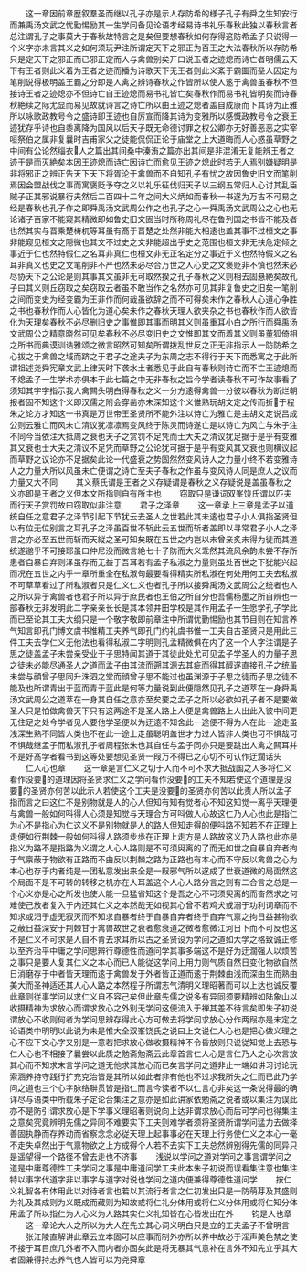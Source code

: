 <!-- { "loadSidebar": true } -->
　　这一章因前章歴叙羣圣而继以孔子亦是示人存防希的様子孔子有舜之生知安行而兼禹汤文武之忧勤惕励其一生学问备见论语孝经易诗书礼乐春秋此独以春秋言者总注谓孔子之事莫大于春秋故特言之是矣但要想春秋如何存得这防希孟子只说得一个义字亦未言其义之如何须玩尹注所谓定天下之邪正为百王之大法春秋所以存防希只是定天下之邪正而已邪正定而人与禽兽别矣开口说玉者之迹熄而诗亡者明儒云天下有王者则此义着为王者之迹而播为诗歌天下无王者则此义紊于霸圗而圣人因定为笔削说得极明盖王霸之分即是人禽之辨诗春秋之作皆所以使人逺于禽兽虽春秋不但接诗王者之迹熄亦不但诗亡自王迹熄而易书礼皆亡矣春秋作而易书礼皆明矣而诗春秋絶续之际尤显而易见故就诗言之诗亡所以由王迹之熄者盖自成康而下其诗为正雅所以咏歌政教号令之盛诗即王迹也自厉宣而降其诗为变雅所以感慨政教号令之衰王迹犹存乎诗也自黍离降为国风以后天子既无命德讨罪之权公卿亦无好善恶恶之实宰咺祭伯之属非复曩时吉甫家父之徒能侃侃正论于庙堂之上大道晦而人心惑虽草野之中间有公论然缁衣人之篇出其间桑中溱洧之篇亦出其间是非混淆无复能辨王者之迹于是而灭絶矣本因王迹熄而诗亡因诗亡而愈见王迹之熄此时若无人焉别嫌疑明是非将邪正之辨正告天下天下将胥沦于禽兽而不自知孔子有忧之故因鲁史旧文而笔削焉因会盟战伐之事而寓褒贬予夺之义以礼乐征伐归天子以三纲五常归人心讨其乱臣贼子正其邪说暴行夫然后二百四十二年之间大义炳如而春秋一书遂为万古不可易之经是春秋也孔子作之即舜禹汤文武周公作之也孔子之心一舜禹汤文武周公之心也无论诸子百家不能窥其精微即如鲁史旧文固当时所称周礼尽在鲁列国之书皆不能及者也然其实与晋乘楚梼杌等耳虽有髙于晋楚之处然非能大相逺也盖其事不过桓文之事非能窥见桓文之隠微也其文不过史之文非能超出乎史之范围也桓文非无扶危定倾之事近于仁也然特假仁之名耳非真仁也桓文非无正名定分之事近于义也然特假义之名耳非真义也史之文笔削非不严也然未必尽合万世之人心史之文褒贬非不慎也然未必尽协天下之公论是则其事其文虽非无可取然揆之孔子春秋之义则相去固悬絶矣故孔子曰其义则丘窃取之矣窃取云者虽不敢当作之名然亦可见其非复鲁史之旧矣一笔削之间而变史为经变霸为王非作而何哉虽欲辞之而不可得矣未作之春秋人心道心争胜之书也春秋作而人心皆化为道心矣未作之春秋天理人欲夹杂之书也春秋作而人欲皆化为天理矣春秋不必尽删旧史之事惟即其事而明其义则虽重耳小白之所行而舜禹汤文武周公之精意晓然可见矣春秋不必尽变旧史之文惟即其文而着其义则虽董狐倚相之所书而典谟训诰雅颂之微言昭然可知矣所谓拨乱世反之正无非指示人一防防希之心拔之于禽兽之域而跻之于君子之途夫子为东周之志不得行于天下而悉寓之于此所谓祖述尧舜宪章文武上律天时下袭水土者悉见于此自有春秋则诗亡而不亡王迹熄而不熄孟子一生学术亦俱本于此七篇之中无非春秋之旨今学者读春秋不可作故事看了须知其字字指示我人禽闗头明白得春秋之义一分方逺得禽兽一分彼以春秋为断烂朝报者固不知这个义即汉儒之附会穿凿亦未深知这个义惟熟玩胡文定之传而折于程朱之论方才知这一书真是万世帝王圣贤所不能外注以诗亡为雅亡是主胡文定说吕成公则云雅亡而风未亡清议犹凛凛焉变风终于陈灵而诗遂亡是以诗亡为风亡与朱子注不同今当依注大抵周之衰也天子之赏罚不足凭而士大夫之清议犹足据于是乎有变雅其又衰也士大夫之清议不足凭而草野之公论犹可据于是乎有变风其又衰也则横议起而草野之议论亦不足据矣此论一代盛衰之势固然然变风诗人之力量小终不若变雅诗人之力量大所以风虽未亡便谓之诗亡至夫子春秋之作虽与变风诗人同是庶人之议而力量又大不同
　　其义蔡氏谓是王者之义存疑谓是春秋之义存疑说是盖虽春秋之义亦即是王者之义但本文所指则自有所主也
　　窃取只是谦词双峯饶氏谓以匹夫而行天子赏罚故曰窃取似非注意
　　君子之泽章
　　这一章承上三章是孟子以道统自任之意君子之泽节引起下节犹云去圣人之世若此其未逺也君子小人俱指圣贤但以有位无位别言之耳孔子之泽虽百世不斩此云五世而斩者盖即以寻常君子小人之泽言之亦必至五世而斩而天縦之圣可知矣既在五世之内岂以未曾亲炙未得为徒而其道统遂邈乎不可接耶虽曰仲尼没而微言絶七十子防而大义乖然其流风余韵未尝不存所患者自暴自弃则泽虽存而无益于吾耳若有孟子私淑之力量则虽处百世之下犹能兴起而况在五世之内乎一章所重全在私淑句最要看得精实所私淑在何处用何工夫去私淑不可草草看过了所私淑者只是仁义仁义也者孔子所以接舜禹汤文武周公之统者也人之所以异于禽兽者也君子所以异于庶民者也王伯之所自分也吾儒杨墨之所自辨也一部春秋无非发明此二字亲亲长长是其本领井田学校是其作用孟子一生愿学孔子学此而已至论其工夫大纲只是一个敬字敬即前章注中所谓忧勤惕励也其节目则在知言养气知言即孔门博文虞书惟精工夫养气即孔门约礼虞书惟一工夫自古圣贤只是用此三件工夫去学仁义无他法也看得私淑二字明则孔孟精微俱在内了这一个人字注谓是子思之徒盖孟子未尝亲受业于子思特闻其道于其徒此处尤可见孟子学圣人的力量子思之徒未必能尽通圣人之道而孟子由其流而遡其源去其疵而得其醇遂直接孔子之统虽未尝与顔曾子思同升洙泗之堂而顔曾子思不能过也虽渊源于子思之徒而子思之徒不能及也所谓青出于蓝而青于蓝此是何等力量说到此便隠然见孔子之道萃在一身舜禹汤文武周公之道萃在一身其自任之意亦至矣要之孟子之所以必欲如孔子者不是要做圣人只是怕做禽兽天下只有这两途不是圣人路上人便是禽兽路上人出此入彼中间更无住足之处今学者见人要他学圣便以为迂逺不知舍此一途便不得为人在此一途走虽浅深生熟不同皆人类也不在此一途上走虽聪明盖世才力过人皆非人类也可不惧哉可不惧哉继孟子而私淑孔子者周程张朱也其自任与孟子同亦只是要跳出人禽之闗耳并不是好髙学者看书到这等处要想见圣贤一叚万不得已之心切不可认作迂濶话头
　　仁人心也章
　　这一章是言仁义之切于人而不可不求大抵战国之人多将仁义看作没要的道理因将圣贤求仁义之学问看作没要的工夫不知若使这个道理是没要的圣贤亦何苦以此示人若使这个工夫是没要的圣贤亦何苦以此责人所以孟子指而言之曰这仁不是别物就是人的心人但知有知有觉者心不知这知觉一离乎天理便与禽兽一般如何呌得人心须是知觉与天理合方可呌做人心故这仁乃人心也此是指仁为心不是指心为仁这义不是别物就是人的路人但知走得的便呌路不知若不在正理上走便如行荆棘一般如何呌得人路须步歩在正理上走方是人路故这义乃人路也此亦是指义为路不是指路为义谓之人心人路则是不可须臾离的了而无如世之自暴自弃者拘于气禀蔽于物欲有正路而不由反以荆棘之路为正路也有本心而不守反以禽兽之心为本心也存于内者纯是一团私意发出来全是一叚邪气所以遂成了世衰道微的局靣然这个局靣不是不可转的转移之机亦在人耳盖这个人心人路分言之则有二合言之总是一个心义亦是心之所发也使人能一旦猛省知这个是吾之心不可须臾离的而奋然求之何难使己放者复入于内还其仁义之本然哉无如视其心曾不若鸡犬或溺于功利词章而不知求或汨于虚无寂灭而不知求自暴者终于自暴自弃者终于自弃气禀之拘日益甚物欲之蔽日益深安于荆棘甘于禽兽故世之衰者愈衰道之微者愈微江河日下而不可反也这不是仁义不可求是人自不肯去求耳所以古之圣贤设为学问之道如大学之格致诚正修以至齐治平中庸之学问思辨行尊德性而道问学其事多端这不是好为迂濶强人以烦苦之事只是要人复其仁义之本心而已人能従这学问上用力则气质自然日变化物欲自然日消磨存于中者皆天理而逺于禽兽发于外者皆正道而逺于荆棘由浅而深由生而熟由美大而圣神适还其人心人路之本然程子所谓志气清明义理昭著而可以上达也诚反覆此章则従事学问以求仁义自不容己矣但此章先儒之说多有异同须要精辨如陆象山以收摄精神为求放心而谓求放心之外别无学问这便流入于禅其差不待言矣即朱子初说谓放心不收则何者为学问思辨存得此心方可做去将学问求放心分作两叚亦是未定之论语类中明明以此说为未是惟大全双峯饶氏之说曰上文说仁人心也是把心做义理之心不应下文心字又别是一意若把求放心做收摄精神不令昏放则只说従知觉上去恐与仁人心也不相接了曩尝以此质之勉斋勉斋云此章首言仁人心是言仁乃人之心次言放其心而不知求末言学问之道无他求其放心而已矣言学问之道非止一端如讲习讨论玩索涵养持守践行扩充克治皆是其所以如此者非有他也不过求我所失之仁而已此乃学问之道也三个心字脉络聨贯皆是指仁而言今读者不以仁言心非矣这一条说得最的确详尽与语类中所载朱子定论合集注之意亦是如此讲家依勉斋之说者或以集注为误此亦不是防引谓求放心是下学事义理昭著则说向上达非谓求放心而后可学问也得集注之意矣究竟辨明先儒之异同不难要实下工夫则难学者须将圣贤所谓学问猛力去做择善固执静而存养动而省察念念必従天理上起事事必在天理上行务使仁义之本心一毫不走失卓然出于气禀物欲之上方成得个人若不去实下工夫总然辨别得先儒的同异只是遥望得一个路径不曾去走也不济事
　　浅说以学问之道对学问之事言谓学问之道是中庸尊德性工夫学问之事是中庸道问学工夫此本朱子初说而误看集注意也集注特以事字代道字非以事字与道字对说也学问之道内便兼得尊德性道问学
　　按仁义礼智各有体用此以对待者言也若以其流行者言之仁初发出只是一防萌芽及其盛则为礼及其成则为义既成而藏则为知故或将仁礼分体用或将仁义分体用或将仁知分体用孟子所以指仁为人心义为人路其实仁义礼知皆在心皆发出在外
　　钧是人也章
　　这一章论大人之所以为大人在先立其心词义明白只是立的工夫孟子不曾明言
　　张江陵直解讲此章云立本固可以应事而制外亦所以养中故必于淫声美色禁之使不接于耳目庶几外者不入而内者亦固矣此是将无暴其气意补在言外不知先立乎其大者固兼得持志养气也人皆可以为尧舜章

